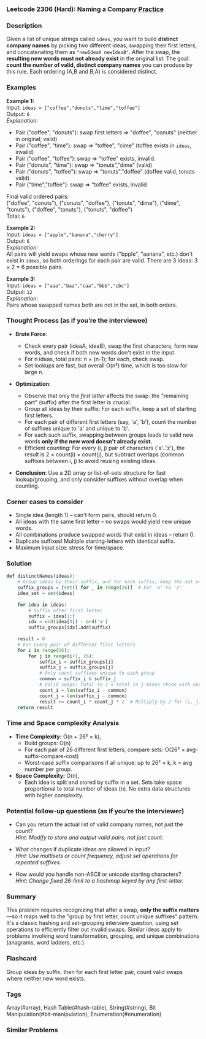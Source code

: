 ### Leetcode 2306 (Hard): Naming a Company [Practice](https://leetcode.com/problems/naming-a-company)

### Description  
Given a list of unique strings called `ideas`, you want to build **distinct company names** by picking two different ideas, swapping their first letters, and concatenating them as `"newIdeaA newIdeaB"`. After the swap, the **resulting new words must not already exist** in the original list. The goal: **count the number of valid, distinct company names** you can produce by this rule. Each ordering (A,B and B,A) is considered distinct.

### Examples  

**Example 1:**  
Input: `ideas = ["coffee","donuts","time","toffee"]`  
Output: `6`  
*Explanation:*

- Pair ("coffee", "donuts"): swap first letters ⇒ "doffee", "conuts" (neither in original; valid)
- Pair ("coffee", "time"): swap ⇒ "toffee", "cime" (toffee exists in `ideas`, invalid)
- Pair ("coffee", "toffee"): swap ⇒ "toffee" exists, invalid.
- Pair ("donuts", "time"): swap ⇒ "tonuts","dime" (valid)
- Pair ("donuts", "toffee"): swap ⇒ "tonuts","doffee" (doffee valid, tonuts valid)
- Pair ("time","toffee"): swap ⇒ "toffee" exists, invalid

Final valid ordered pairs:  
("doffee", "conuts"), ("conuts", "doffee"), ("tonuts", "dime"), ("dime", "tonuts"), ("doffee", "tonuts"), ("tonuts", "doffee")  
Total: `6`

**Example 2:**  
Input: `ideas = ["apple","banana","cherry"]`  
Output: `6`  
*Explanation:*  
All pairs will yield swaps whose new words ("bpple", "aanana", etc.) don't exist in `ideas`, so both orderings for each pair are valid. There are 3 ideas: 3 × 2 = 6 possible pairs.

**Example 3:**  
Input: `ideas = ["aaa","baa","caa","bbb","cbc"]`  
Output: `12`  
*Explanation:*  
Pairs whose swapped names both are not in the set, in both orders.

### Thought Process (as if you’re the interviewee)  

- **Brute Force**:
    - Check every pair (ideaA, ideaB), swap the first characters, form new words, and check if both new words don't exist in the input.
    - For n ideas, total pairs: n × (n-1); for each, check swap.
    - Set lookups are fast, but overall O(n²) time, which is too slow for large n.

- **Optimization**:
    - Observe that only the *first letter* affects the swap: the "remaining part" (suffix) after the first letter is crucial.
    - Group all ideas by their suffix: For each suffix, keep a set of starting first letters.
    - For each pair of different first letters (say, 'a', 'b'), count the number of suffixes unique to 'a' and unique to 'b'.
    - For each such suffix, swapping between groups leads to valid new words **only if the new word doesn't already exist.**
    - Efficient counting: For every (i, j) pair of characters ('a'..'z'), the result is 2 × count(i) × count(j), but subtract overlaps (common suffixes between i, j) to avoid reusing existing ideas.

- **Conclusion**: Use a 2D array or list-of-sets structure for fast lookup/grouping, and only consider suffixes without overlap when counting.

### Corner cases to consider  
- Single idea (length 1) – can't form pairs, should return 0.
- All ideas with the same first letter – no swaps would yield new unique words.
- All combinations produce swapped words that exist in ideas – return 0.
- Duplicate suffixes! Multiple starting-letters with identical suffix.
- Maximum input size: stress for time/space.

### Solution

```python
def distinctNames(ideas):
    # Group ideas by their suffix, and for each suffix, keep the set of first characters
    suffix_groups = [set() for _ in range(26)]  # For 'a' to 'z'
    idea_set = set(ideas)
    
    for idea in ideas:
        # Suffix after first letter
        suffix = idea[1:]
        idx = ord(idea[0]) - ord('a')
        suffix_groups[idx].add(suffix)
    
    result = 0
    # For every pair of different first letters
    for i in range(26):
        for j in range(i+1, 26):
            suffix_i = suffix_groups[i]
            suffix_j = suffix_groups[j]
            # Only count suffixes unique to each group
            common = suffix_i & suffix_j
            # Valid swaps: total in i × total in j minus those with overlap
            count_i = len(suffix_i - common)
            count_j = len(suffix_j - common)
            result += count_i * count_j * 2  # Multiply by 2 for (i, j) and (j, i)
    return result
```

### Time and Space complexity Analysis  

- **Time Complexity:** O(n + 26² × k),  
  - Build groups: O(n)
  - For each pair of 26 different first letters, compare sets: O(26² × avg-suffix-compare-cost)
  - Worst-case suffix comparisons if all unique: up to 26² × k, k = avg number per group.  
- **Space Complexity:** O(n),  
  - Each idea is split and stored by suffix in a set. Sets take space proportional to total number of ideas (n). No extra data structures with higher complexity.

### Potential follow-up questions (as if you’re the interviewer)  

- Can you return the actual list of valid company names, not just the count?  
  *Hint: Modify to store and output valid pairs, not just count.*

- What changes if duplicate ideas are allowed in input?  
  *Hint: Use multisets or count frequency, adjust set operations for repeated suffixes.*

- How would you handle non-ASCII or unicode starting characters?  
  *Hint: Change fixed 26-limit to a hashmap keyed by any first-letter.*

### Summary
This problem requires recognizing that after a swap, **only the suffix matters**—so it maps well to the "group by first letter, count unique suffixes" pattern. It's a classic hashing and set-grouping interview question, using set operations to efficiently filter out invalid swaps. Similar ideas apply to problems involving word transformation, grouping, and unique combinations (anagrams, word ladders, etc.).


### Flashcard
Group ideas by suffix, then for each first letter pair, count valid swaps where neither new word exists.

### Tags
Array(#array), Hash Table(#hash-table), String(#string), Bit Manipulation(#bit-manipulation), Enumeration(#enumeration)

### Similar Problems
